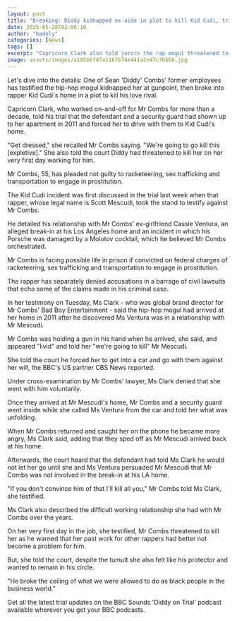 ```yaml
---
layout: post
title: "Breaking: Diddy kidnapped ex-aide in plot to kill Kid Cudi, trial hears"
date: 2025-05-28T02:06:16
author: "badely"
categories: [News]
tags: []
excerpt: "Capricorn Clark also told jurors the rap mogul threatened to kill her on her first day working for him."
image: assets/images/a185b6f47a116fb74e441a1e47c7666b.jpg
---
```


Let's dive into the details: One of Sean 'Diddy' Combs' former employees has testified the hip-hop mogul kidnapped her at gunpoint, then broke into rapper Kid Cudi's home in a plot to kill his love rival. 

Capricorn Clark, who worked on-and-off for Mr Combs for more than a decade, told his trial that the defendant and a security guard had shown up to her apartment in 2011 and forced her to drive with them to Kid Cudi's home.

"Get dressed," she recalled Mr Combs saying. "We're going to go kill this [expletive]." She also told the court Diddy had threatened to kill her on her very first day working for him.

Mr Combs, 55, has pleaded not guilty to racketeering, sex trafficking and transportation to engage in prostitution.

The Kid Cudi incident was first discussed in the trial last week when that rapper, whose legal name is Scott Mescudi, took the stand to testify against Mr Combs. 

He detailed his relationship with Mr Combs' ex-girlfriend Cassie Ventura, an alleged break-in at his Los Angeles home and an incident in which his Porsche was damaged by a Molotov cocktail, which he believed Mr Combs orchestrated.

Mr Combs is facing possible life in prison if convicted on federal charges of racketeering, sex trafficking and transportation to engage in prostitution.

The rapper has separately denied accusations in a barrage of civil lawsuits that echo some of the claims made in his criminal case.

In her testimony on Tuesday, Ms Clark - who was global brand director for Mr Combs' Bad Boy Entertainment - said the hip-hop mogul had arrived at her home in 2011 after he discovered Ms Ventura was in a relationship with Mr Mescudi.

Mr Combs was holding a gun in his hand when he arrived, she said, and appeared "livid" and told her "we're going to kill" Mr Mescudi.

She told the court he forced her to get into a car and go with them against her will, the BBC's US partner CBS News reported. 

Under cross-examination by Mr Combs' lawyer, Ms Clark denied that she went with him voluntarily.

Once they arrived at Mr Mescudi's home, Mr Combs and a security guard went inside while she called Ms Ventura from the car and told her what was unfolding. 

When Mr Combs returned and caught her on the phone he became more angry, Ms Clark said, adding that they sped off as Mr Mescudi arrived back at his home. 

Afterwards, the court heard that the defendant had told Ms Clark he would not let her go until she and Ms Ventura persuaded Mr Mescudi that Mr Combs was not involved in the break-in at his LA home.

"If you don't convince him of that I'll kill all you," Mr Combs told Ms Clark, she testified.

Ms Clark also described the difficult working relationship she had with Mr Combs over the years.

On her very first day in the job, she testified, Mr Combs threatened to kill her as he warned that her past work for other rappers had better not become a problem for him.

But, she told the court, despite the tumult she also felt like his protector and wanted to remain in his circle. 

"He broke the ceiling of what we were allowed to do as black people in the business world."

Get all the latest trial updates on the BBC Sounds 'Diddy on Trial' podcast available wherever you get your BBC podcasts.


